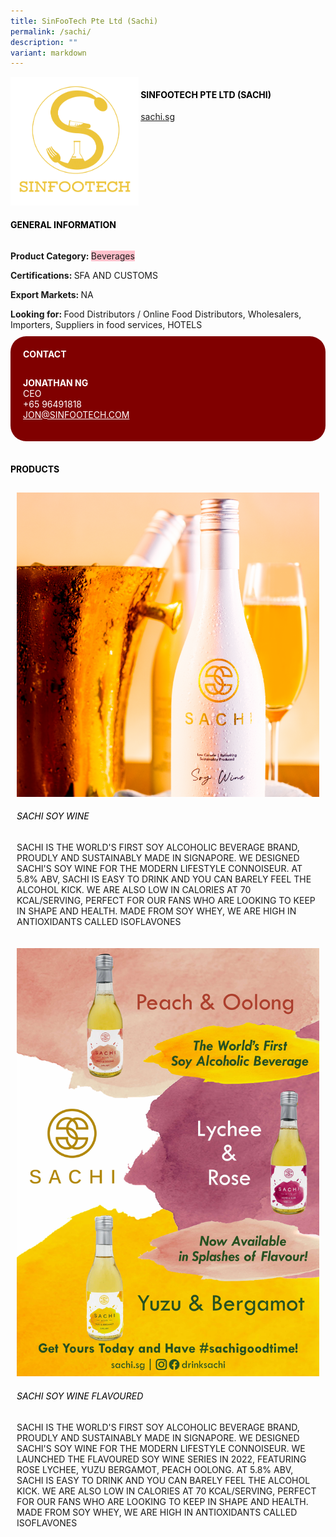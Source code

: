 ```yaml
---
title: SinFooTech Pte Ltd (Sachi)
permalink: /sachi/
description: ""
variant: markdown
---
```

<div class="flex-paragraph"> 
<p style="text-transform: uppercase">
</p>
</div> 
<div class="flex-container" style="display: flex; flex-wrap: wrap;"> 
<div class="card sgds" style="flex: 1 1 40%; display: block;">
<img src="/images/sinfootech_logo.png">
</div> 
<div class="card-sgds" style="flex: 1 1 58%; display: block; margin-left: 3px"> 
<h4 style="text-transform: uppercase; color: black;">
<b>SinFooTech Pte Ltd (Sachi)
</b>
</h4> 
<p>
<a href="https://sachi.sg" target="_blank">sachi.sg
</a>
</p> 
</div> 
</div> 
<h4 style="text-transform: uppercase; color: black;">
<b>General Information
</b>
</h4> 
<div class="flex-container" style="display: flex; flex-wrap: wrap;"> 
<div class="card sgds" style="flex: 1 1 65%; display: block; align-self: stretch"> 
<div class="flex-paragraph"> 
<p>
<b>Product Category: 
</b>
<span style="background-color: pink; border-radius: 10 px;">Beverages
</span>
</p> 
<p>
<b>Certifications: 
</b>SFA AND CUSTOMS
</p> 
<p>
<b>Export Markets: 
</b>NA
</p> 
<p style="margin-bottom: 10px;">
<b>Looking for: 
</b>Food Distributors / Online Food Distributors, Wholesalers, Importers, Suppliers in food services, HOTELS
</p> 
</div> 
</div> 
<div class="card sgds" style="flex: 1 1 35%; padding: 10px; display: block; background-color: maroon; border-radius: 25px; align-self: center;"> 
<h4 style="color: white; margin-top: 10px; margin-left: 10px;">CONTACT
</h4> 
<div class="flex-paragraph"> 
<p style="padding: 10px; color: white;">
<b>JONATHAN NG
</b>
<br>CEO
<br>+65 96491818
<br>
<a href="mailto:JON@SINFOOTECH.COM" style="color: white;">JON@SINFOOTECH.COM
</a>
</p> 
</div> 
</div> 
</div> 
<br> 
<h4 style="text-transform: uppercase; color: black;">
<b>products
</b>
</h4> 
<div style="display: flex; flex-wrap: wrap;"> 
<div class="card sgds" style="flex: 1 1 47%; margin: 10px; display: block;"> 
<div class="flex-image" style="display: block;">
<img src="/images/sinfootech_product1.png">
</div> 
<div class="flex-paragraph"> 
<h6 style="text-transform: uppercase; color: black;">SACHI SOY WINE
</h6>
<p>SACHI IS THE WORLD'S FIRST SOY ALCOHOLIC BEVERAGE BRAND, PROUDLY AND SUSTAINABLY MADE IN SIGNAPORE. WE DESIGNED SACHI'S SOY WINE FOR THE MODERN LIFESTYLE CONNOISEUR. AT 5.8% ABV, SACHI IS EASY TO DRINK AND YOU CAN BARELY FEEL THE ALCOHOL KICK. WE ARE ALSO LOW IN CALORIES AT 70 KCAL/SERVING, PERFECT FOR OUR FANS WHO ARE LOOKING TO KEEP IN SHAPE AND HEALTH. MADE FROM SOY WHEY, WE ARE HIGH IN ANTIOXIDANTS CALLED ISOFLAVONES
</p>
</div> 
</div> 
<div class="card sgds" style="flex: 1 1 47%; margin: 10px; display: block;"> 
<div class="flex-image" style="display: block;">
<img src="/images/sinfootech_product2.jpg">
</div> 
<div class="flex-paragraph"> 
<h6 style="text-transform: uppercase; color: black;">SACHI SOY WINE FLAVOURED
</h6> 
<p>SACHI IS THE WORLD'S FIRST SOY ALCOHOLIC BEVERAGE BRAND, PROUDLY AND SUSTAINABLY MADE IN SIGNAPORE. WE DESIGNED SACHI'S SOY WINE FOR THE MODERN LIFESTYLE CONNOISEUR. WE LAUNCHED THE FLAVOURED SOY WINE SERIES IN 2022, FEATURING ROSE LYCHEE, YUZU BERGAMOT, PEACH OOLONG. AT 5.8% ABV, SACHI IS EASY TO DRINK AND YOU CAN BARELY FEEL THE ALCOHOL KICK. WE ARE ALSO LOW IN CALORIES AT 70 KCAL/SERVING, PERFECT FOR OUR FANS WHO ARE LOOKING TO KEEP IN SHAPE AND HEALTH. MADE FROM SOY WHEY, WE ARE HIGH IN ANTIOXIDANTS CALLED ISOFLAVONES
</p>
</div> 
</div> 
</div>
